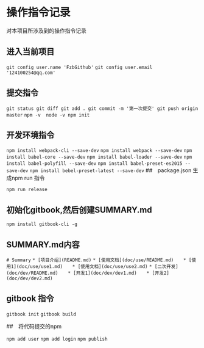 # 操作指令记录

对本项目所涉及到的操作指令记录

## 进入当前项目

``` git config user.name 'FzbGithub' ```
``` git config user.email '124100254@qq.com' ```
## 提交指令

``` git status git diff git add . git commit -m '第一次提交' git push origin master ```
``` npm -v  node -v npm init ```

## 开发环境指令

``` npm install webpack-cli --save-dev ```
``` npm install webpack --save-dev ```
``` npm install babel-core --save-dev ```
``` npm install babel-loader --save-dev ```
``` npm install babel-polyfill --save-dev ```
``` npm install babel-preset-es2015 --save-dev ```
``` npm install bebel-preset-latest --save-dev ```
##　package.json 生成npm run 指令

``` npm run release ```

## 初始化gitbook,然后创建SUMMARY.md
``` npm install gitbook-cli -g ```

## SUMMARY.md内容

``` # Summary ```
``` * [项目介绍](README.md) ```
``` * [使用文档](doc/use/README.md) ```
```    * [使用1](doc/use/use1.md) ```
```    * [使用文档](doc/use/use2.md) ```
``` * [二次开发](doc/dev/README.md) ```
```    * [开发1](doc/dev/dev1.md) ```
```    * [开发2](doc/dev/dev2.md) ```

## gitbook 指令

``` gitbook init ```
``` gitbook build ```

##　将代码提交的npm 

``` npm add user ```
``` npm add login ```
``` npm publish ```
